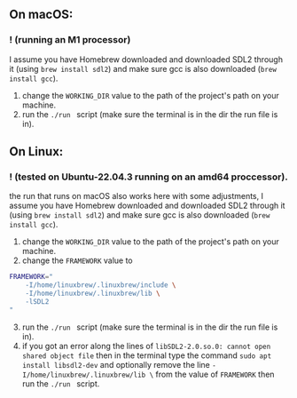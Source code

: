 ## On macOS:
### ! (running an M1 processor)
I assume you have Homebrew downloaded and downloaded SDL2 through it (using `brew install sdl2`) and make sure gcc is also downloaded (`brew install gcc`). 
1. change the `WORKING_DIR` value to the path of the project's path on your machine.
2. run the `./run ` script (make sure the terminal is in the dir the run file is in).

## On Linux: 
### ! (tested on Ubuntu-22.04.3 running on an amd64 proccessor).
the run that runs on macOS also works here with some adjustments, I assume you have Homebrew downloaded and downloaded SDL2 through it (using `brew install sdl2`) and make sure gcc is also downloaded (`brew install gcc`). 
1. change the `WORKING_DIR` value to the path of the project's path on your machine.
2. change the `FRAMEWORK` value to
  ```bash
  FRAMEWORK="
      -I/home/linuxbrew/.linuxbrew/include \
      -I/home/linuxbrew/.linuxbrew/lib \
      -lSDL2 
  "
  ```
3. run the `./run ` script (make sure the terminal is in the dir the run file is in).
4. if you got an error along the lines of `libSDL2-2.0.so.0: cannot open shared object file` then in the terminal type the command `sudo apt install libsdl2-dev` and optionally remove the line `-I/home/linuxbrew/.linuxbrew/lib \` from the value of `FRAMEWORK` then run the `./run ` script.
